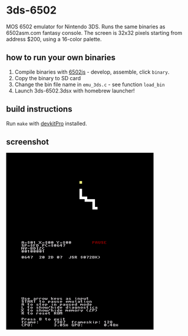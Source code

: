 # 3ds-6502

MOS 6502 emulator for Nintendo 3DS. Runs the same binaries as 6502asm.com fantasy console.
The screen is 32x32 pixels starting from address $200, using a 16-color palette.

## how to run your own binaries
1. Compile binaries with [6502js](https://jborza.github.io/6502js/) - develop, assemble, click `binary`.
2. Copy the binary to SD card
3. Change the bin file name in `emu_3ds.c` - see function `load_bin`
4. Launch 3ds-6502.3dsx with homebrew launcher!

## build instructions
Run `make` with [devkitPro](https://devkitpro.org/) installed.

## screenshot
![3ds-6502](media/3ds-6502-snake.png)